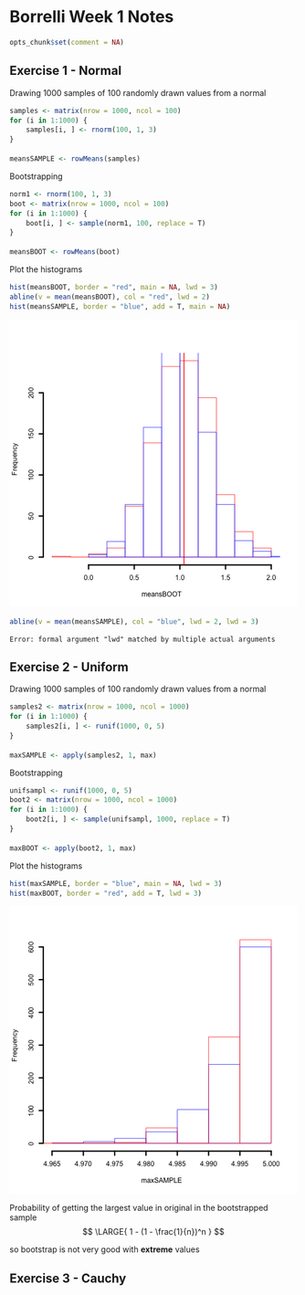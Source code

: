 Borrelli Week 1 Notes
========================================================  


```r
opts_chunk$set(comment = NA)
```


Exercise 1 - Normal
--------------------------------------------------------  

Drawing 1000 samples of 100 randomly drawn values from a normal

```r
samples <- matrix(nrow = 1000, ncol = 100)
for (i in 1:1000) {
    samples[i, ] <- rnorm(100, 1, 3)
}

meansSAMPLE <- rowMeans(samples)
```

  
Bootstrapping 

```r
norm1 <- rnorm(100, 1, 3)
boot <- matrix(nrow = 1000, ncol = 100)
for (i in 1:1000) {
    boot[i, ] <- sample(norm1, 100, replace = T)
}

meansBOOT <- rowMeans(boot)
```


Plot the histograms

```r
hist(meansBOOT, border = "red", main = NA, lwd = 3)
abline(v = mean(meansBOOT), col = "red", lwd = 2)
hist(meansSAMPLE, border = "blue", add = T, main = NA)
```

![plot of chunk unnamed-chunk-4](figure/unnamed-chunk-4.png) 

```r
abline(v = mean(meansSAMPLE), col = "blue", lwd = 2, lwd = 3)
```

```
Error: formal argument "lwd" matched by multiple actual arguments
```

  

Exercise 2 - Uniform
--------------------------------------------------------    
Drawing 1000 samples of 100 randomly drawn values from a normal

```r
samples2 <- matrix(nrow = 1000, ncol = 1000)
for (i in 1:1000) {
    samples2[i, ] <- runif(1000, 0, 5)
}

maxSAMPLE <- apply(samples2, 1, max)
```

  
Bootstrapping 

```r
unifsampl <- runif(1000, 0, 5)
boot2 <- matrix(nrow = 1000, ncol = 1000)
for (i in 1:1000) {
    boot2[i, ] <- sample(unifsampl, 1000, replace = T)
}

maxBOOT <- apply(boot2, 1, max)
```


Plot the histograms

```r
hist(maxSAMPLE, border = "blue", main = NA, lwd = 3)
hist(maxBOOT, border = "red", add = T, lwd = 3)
```

![plot of chunk unnamed-chunk-7](figure/unnamed-chunk-7.png) 

  
Probability of getting the largest value in original in the bootstrapped sample
$$
\LARGE{
1 - (1 - \frac{1}{n})^n
}
$$
  
so bootstrap is not very good with __extreme__ values  

  
Exercise 3 - Cauchy  
--------------------------------------------------------  
  

